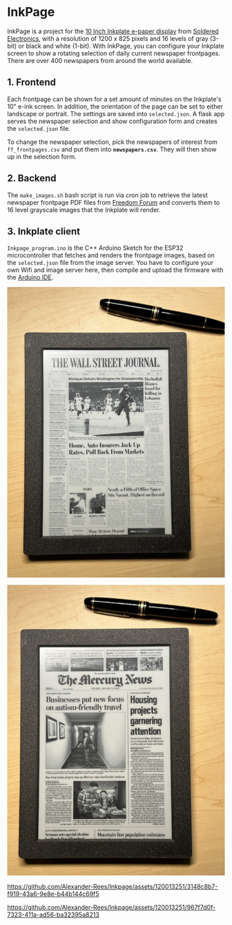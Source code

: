 # InkPage

InkPage is a project for the [10 Inch Inkplate e-paper display](https://soldered.com/product/inkplate-10-9-7-e-paper-board-copy/ "10 Inch Inkplate") from [Soldered Electronics](https://soldered.com "Soldered"), with a resolution of 1200 x 825 pixels and 16 levels of gray (3-bit) or black and white (1-bit).
With InkPage, you can configure your Inkplate screen to show a rotating selection of daily current newspaper frontpages. There are over 400 newspapers from around the world available.

## 1. Frontend
Each frontpage can be shown for a set amount of minutes on the Inkplate's 10" e-ink screen. In addition, the orientation of the page can be set to either landscape or portrait. The settings are saved into `selected.json`. A flask app serves the newspaper selection and show configuration form and creates the `selected.json` file.

To change the newspaper selection, pick the newspapers of interest from `ff_frontpages.csv` and put them into **`newspapers.csv`**. They will then show up in the selection form.

## 2. Backend
The `make_images.sh` bash script is run via cron job to retrieve the latest newspaper frontpage PDF files from [Freedom Forum](http://freedomforum.org) and converts them to 16 level grayscale images that the Inkplate will render.

## 3. Inkplate client
`Inkpage_program.ino` is the C++ Arduino Sketch for the ESP32 microcontroller that fetches and renders the frontpage images, based on the `selected.json` file from the image server. You have to configure your own Wifi and image server here, then compile and upload the firmware with the [Arduino IDE](https://www.arduino.cc/en/software).

![WSJ](/static/wsj.jpeg)

![SJMN](/static/sjmn.jpeg)

https://github.com/Alexander-Rees/Inkpage/assets/120013251/3148c8b7-f919-43a6-9e8e-b44b144c69f5


https://github.com/Alexander-Rees/Inkpage/assets/120013251/967f7d0f-7323-411a-ad56-ba32395a8213

